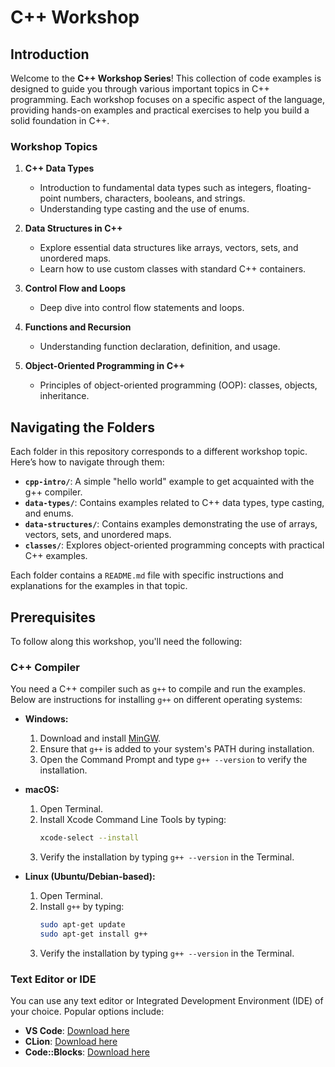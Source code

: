 # C++ Workshop 

## Introduction

Welcome to the **C++ Workshop Series**! This collection of code examples is designed to guide you through various important topics in C++ programming. Each workshop focuses on a specific aspect of the language, providing hands-on examples and practical exercises to help you build a solid foundation in C++.

### Workshop Topics

1. **C++ Data Types**
   - Introduction to fundamental data types such as integers, floating-point numbers, characters, booleans, and strings.
   - Understanding type casting and the use of enums. 

2. **Data Structures in C++**
   - Explore essential data structures like arrays, vectors, sets, and unordered maps.
   - Learn how to use custom classes with standard C++ containers.

3. **Control Flow and Loops**
   - Deep dive into control flow statements and loops.

4. **Functions and Recursion**
   - Understanding function declaration, definition, and usage.

5. **Object-Oriented Programming in C++**
   - Principles of object-oriented programming (OOP): classes, objects, inheritance. 

## Navigating the Folders

Each folder in this repository corresponds to a different workshop topic. Here’s how to navigate through them:

- **`cpp-intro/`**: A simple "hello world" example to get acquainted with the g++ compiler. 
- **`data-types/`**: Contains examples related to C++ data types, type casting, and enums.
- **`data-structures/`**: Contains examples demonstrating the use of arrays, vectors, sets, and unordered maps.
- **`classes/`**: Explores object-oriented programming concepts with practical C++ examples.

Each folder contains a `README.md` file with specific instructions and explanations for the examples in that topic.

## Prerequisites

To follow along this workshop, you'll need the following:

### C++ Compiler

You need a C++ compiler such as `g++` to compile and run the examples. Below are instructions for installing `g++` on different operating systems:

- **Windows:**
  1. Download and install [MinGW](https://www.mingw-w64.org/downloads/).
  2. Ensure that `g++` is added to your system's PATH during installation.
  3. Open the Command Prompt and type `g++ --version` to verify the installation.

- **macOS:**
  1. Open Terminal.
  2. Install Xcode Command Line Tools by typing:
     ```bash
     xcode-select --install
     ```
  3. Verify the installation by typing `g++ --version` in the Terminal.

- **Linux (Ubuntu/Debian-based):**
  1. Open Terminal.
  2. Install `g++` by typing:
     ```bash
     sudo apt-get update
     sudo apt-get install g++
     ```
  3. Verify the installation by typing `g++ --version` in the Terminal.

### Text Editor or IDE

You can use any text editor or Integrated Development Environment (IDE) of your choice. Popular options include:

- **VS Code**: [Download here](https://code.visualstudio.com/)
- **CLion**: [Download here](https://www.jetbrains.com/clion/)
- **Code::Blocks**: [Download here](http://www.codeblocks.org/)
